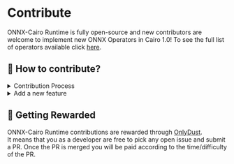# Contribute

ONNX-Cairo Runtime is fully open-source and new contributors are welcome to implement new ONNX Operators in Cairo 1.0! To see the full list of operators available click [here](https://github.com/onnx/onnx/blob/main/docs/Operators.md).

## 🤝 How to contribute?

<details>

<summary>Contribution Process</summary>

Please search the [issue tracker](https://github.com/franalgaba/onnx-cairo/issues) for a similar idea first: there may already be an issue you can contribute to.

1. **Create Issue** - Start by filing a new issue in the [issue tracker](https://github.com/franalgaba/onnx-cairo/issues). Include as much detail as you have. It's fine if it's not a complete design: just a summary and rational is a good starting point.
2. **Discussion** - We'll keep the issue open for community discussion until it has been resolved or is deemed no longer relevant. Note that if an issue isn't a high priority or has many open questions then it might stay open for a long time.
3. **Owner Review** - The ONNX Runtime team will review the proposal and either approve or close the issue based on whether it broadly aligns with the contribution guidelines.
4. **Implementation**
   * A feature can be implemented by you, the ONNX Cairo Runtime team, or other community members. Code contributions are greatly appreciated: feel free to work on any reviewed feature you proposed, or choose one in the backlog and send us a PR. If you are new to the project and want to work on an existing issue, we recommend starting with issues that are tagged with <mark style="background-color:green;">good first issue</mark>. Please let us know in the issue comments if you are actively working on implementing a feature so we can ensure it's assigned to you.
   * Unit tests: New code **must** be accompanied by unit tests.
   * Documentation and sample updates: If the PR affects any of the documentation or samples then include those updates in the same PR.
   * Once a feature is complete and tested according to the contribution guidelines follow these steps:
     1. Follow the [standard GitHub process to open a pull request](https://docs.github.com/en/pull-requests/collaborating-with-pull-requests)
     2. Add reviewers who have context from the earlier discussion. If you can't find a reviewer, add  [**franalgaba**](https://github.com/franalgaba) or [**raphaelDkhn**](https://github.com/raphaelDkhn).

</details>

<details>

<summary>Add a new feature</summary>

New contributors are welcome to implement new ONNX Operators or new features in Cairo 1.0! To see the full list of operators available in ONNX standard click [here](https://github.com/onnx/onnx/blob/main/docs/Operators.md). You can check the compatibility list [here](../apis/compatibility.md).

### ONNX-Cairo repository

ONNX-Cairo is composed of three APIs: **Operators**, **Numbers** and **Performance**. Directories in ONNX-Cairo repository are organized in a similar way:

```
src
├── numbers
│   ├── fixed_point
│   └── signed_integer
├── operators
│   ├── nn
│   │   └── functional
│   └── tensor
│       ├── implementations
│       ├── linalg
│       └── math
├── performance
│   └── functional
│       └── quantization
└── tests
    ├── operators
    │   ├── linalg
    │   ├── math
    │   ├── nn
    │   └── tensor
    └── performance
```

### Create new methods

To create a new method or function in the library, follow these steps:

1. **Identify the right location for your code.** First, determine in which API you want to implement your functionality, then in which module (e.g; `linalg`, `math`, `nn`, `tensors`,... ).
2. **Implement the method.** If this method should be part of Tensor trait, define the method to [TensorTrait](https://github.com/gizatechxyz/onnx-cairo/blob/d596d8d0f31f0170178a7898f95589cbc50954b1/src/operators/tensor/core.cairo#L38).
3. **Document your method following Rust Docstring style.** Also, update the [README](https://github.com/gizatechxyz/onnx-cairo/blob/main/README.md) and [CHANGELOG](https://github.com/gizatechxyz/onnx-cairo/blob/main/docs/CHANGELOG.md) file as necessary.
4. **Contribute your changes**: Follow the [contribution process](contribute.md#contribution-process) to submit your new method to the main project repository.

</details>

## 🎁 Getting Rewarded

ONNX-Cairo Runtime contributions are rewarded through [OnlyDust](https://app.onlydust.xyz/projects/32e92e68-13a5-4859-a122-69c0e738a8d1).\
It means that you as a developer are free to pick any open issue and submit a PR. Once the PR is merged you will be paid according to the time/difficulty of the PR.
